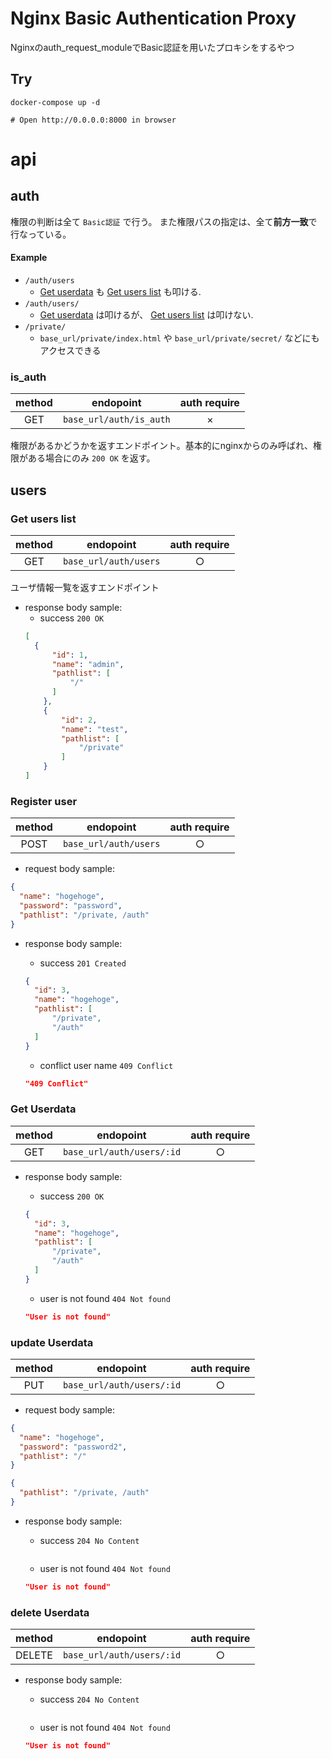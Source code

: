 # Nginx Basic Authentication Proxy

Nginxのauth_request_moduleでBasic認証を用いたプロキシをするやつ

## Try

```
docker-compose up -d

# Open http://0.0.0.0:8000 in browser

```


# api

## auth

権限の判断は全て `Basic認証` で行う。 
また権限パスの指定は、全て**前方一致**で行なっている。

#### Example
* `/auth/users`
  * [Get userdata](#get-users-list) も [Get users list](#get-users-list) も叩ける.
* `/auth/users/`
  * [Get userdata](#get-users-list) は叩けるが、 [Get users list](#get-users-list) は叩けない.
* `/private/`
  * `base_url/private/index.html` や `base_url/private/secret/` などにもアクセスできる


### is_auth

 | method | endopoint               | auth require |
 | :----: | ----------------------- | :----------: |
 |  GET   | `base_url/auth/is_auth` |      ×       |

権限があるかどうかを返すエンドポイント。基本的にnginxからのみ呼ばれ、権限がある場合にのみ `200 OK` を返す。



## users

### Get users list
  | method | endopoint             | auth require |
  | :----: | --------------------- | :----------: |
  |  GET   | `base_url/auth/users` |      ○       |
  
ユーザ情報一覧を返すエンドポイント

* response body sample:
  * success `200 OK`
  ```json
  [
    {
        "id": 1,
        "name": "admin",
        "pathlist": [
            "/"
        ]
      },
      {
          "id": 2,
          "name": "test",
          "pathlist": [
              "/private"
          ]
      }
  ]
  ```

### Register user

| method | endopoint             | auth require |
| :----: | --------------------- | :----------: |
|  POST  | `base_url/auth/users` |      ○       |
  

* request body sample:
```json
{
  "name": "hogehoge",
  "password": "password",
  "pathlist": "/private, /auth"
}
```

* response body sample:
  * success `201 Created`
  ```json
  {
    "id": 3,
    "name": "hogehoge",
    "pathlist": [
        "/private",
        "/auth"
    ]
  }
  ```

  * conflict user name `409 Conflict`
  ```json
  "409 Conflict"
  ```

### Get Userdata

| method | endopoint                 | auth require |
| :----: | ------------------------- | :----------: |
|  GET   | `base_url/auth/users/:id` |      ○       |

* response body sample:
  * success `200 OK`
  ```json
  {
    "id": 3,
    "name": "hogehoge",
    "pathlist": [
        "/private",
        "/auth"
    ]
  }
  ```

  * user is not found `404 Not found`
  ```json
  "User is not found"
  ```

### update Userdata

| method | endopoint                 | auth require |
| :----: | ------------------------- | :----------: |
|  PUT   | `base_url/auth/users/:id` |      ○       |
  
* request body sample:
```json
{
  "name": "hogehoge",
  "password": "password2",
  "pathlist": "/"
}
```

```json
{
  "pathlist": "/private, /auth"
}
```

* response body sample:
  * success `204 No Content`
  ```json
  ```

  * user is not found `404 Not found`
  ```json
  "User is not found"
  ```

### delete Userdata

| method | endopoint                 | auth require |
| :----: | ------------------------- | :----------: |
| DELETE | `base_url/auth/users/:id` |      ○       |
  
* response body sample:
  * success `204 No Content`
  ```json
  ```

  * user is not found `404 Not found`
  ```json
  "User is not found"
  ```

